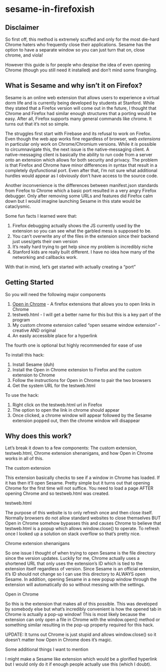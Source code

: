 # sesame-in-firefoxish
## Disclaimer

So first off, this method is extremely scuffed and only for the most die-hard Chrome haters who frequently close their applications. Sesame has the option to have a separate window so you can just turn that on, close chrome, and viola!

However this guide is for people who despise the idea of even opening Chrome (though you still need it installed) and don’t mind some finangling.


## What is Sesame and why isn’t it on Firefox?

Sesame is an online web extension that allows users to experience a virtual dorm life and is currently being developed by students at Stanford. While they stated that a Firefox version will come out in the future, I thought that Chrome and Firefox had similar enough structures that a porting would be easy. After all, Firefox supports many general commands like chrome. It turns out that it’s not so simple. 

The struggles first start with Firebase and its refusal to work on Firefox. Even though the web app works fine regardless of browser, web _extensions_ in particular only work on Chrome/Chromium versions. While it _is_ possible to circumnavigate this, the next issue is the native-messaging client. A native-messaging client is basically the ability to run code from a server onto an extension which allows for both security and privacy. The problem is that Firefox and Chrome have minor differences in syntax that result in a completely dysfunctional port. Even after that, I’m not sure what additional hurdles would appear as I obviously don’t have access to the source code.

Another inconvenience is the differences between manifest.json standards from Firefox to Chrome which a basic port resulted in a very angry Firefox debugger. Only after removing some URLs and features did Firefox calm down but I would imagine launching Sesame in this state would be cataclysmic.

Some fun facts I learned were that:



1.  Firefox debugging actually shows the JS currently used by the extension so you can see what the garbled mess is supposed to be.
2. You can’t overwrite any of the files in the extension since their backend just uses/gets their own version
3. It’s really hard trying to get help since my problem is incredibly niche
4. Stanford kids are really built different. I have no idea how many of the networking and callbacks work.

With that in mind, let’s get started with actually creating a “port”


## Getting Started

So you will need the following major components



1. [Open in Chrome](https://addons.mozilla.org/en-US/firefox/addon/open-in-chrome-browser/) - A firefox extensions that allows you to open links in Chrome
2. testweb.html - I will get a better name for this but this is a key part of the program
3. My custom chrome extension called “open sesame window extension” - creative AND original
4. An easily accessible place for a hyperlink

The fourth one is optional but highly recommended for ease of use

To install this hack:



1. Install Sesame (duh)
2. Install the Open in Chrome extension to Firefox and the custom extension to Chrome
3. Follow the instructions for Open in Chrome to pair the two browsers
4. Get the system URL for the testweb.html

To use the hack:



1. Right click on the testweb.html url in Firefox
2. The option to open the link in chrome should appear
3. Once clicked, a chrome window will appear followed by the Sesame extension popped out, then the chrome window will disappear


## Why does this work?

Let’s break it down to a few components: The custom extension, testweb.html, Chrome extension shenanigans, and how Open in Chrome works in all of this.

The custom extension

This extension basically checks to see if a window in Chrome has loaded. If it has then it’ll open Sesame. Pretty simple but it turns out that opening Chrome for the first time will not suffice. You need to load a page AFTER opening Chrome and so testweb.html was created.

testweb.html

The purpose of this website is to only refresh once and then close itself. Normally browsers do not allow standard websites to close themselves BUT Open in Chrome somehow bypasses this and causes Chrome to believe that testweb.html is a popup which allows window.close()  to operate. To refresh once I looked up a solution on stack overflow so that’s pretty nice.

Chrome extension shenanigans

So one issue I thought of when trying to open Sesame is the file directory since the version updates. Luckily for me, Chrome actually uses a shortened URL that only uses the extension’s ID which is tied to the extension itself regardless of version. Since Sesame is an official extension, it’s ID should not change so I can use this directory to ALWAYS open Sesame. In addition, opening Sesame in a new popup window through the extension will automatically do so without messing with the settings.

Open in Chrome

So this is the extension that makes all of this possible. This was developed by somebody else but what’s incredibly convenient is how the opened tab in Chrome is actually a pop-up window! This is most likely because the extension can only open a file in Chrome with the window.open() method or something similar resulting in the pop-up property required for this hack.

UPDATE: It turns out Chrome is just stupid and allows window.close() so it doesn’t matter how Open in Chrome does it’s magic.

Some additional things I want to mention

I might make a Sesame like extension which would be a glorified hyperlink but I would only do it if enough people actually use this (which I doubt).
